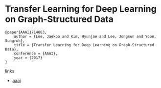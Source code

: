 # Transfer Learning for Deep Learning on Graph-Structured Data
```
@paper{AAAI1714803,
	author = {Lee, Jaekoo and Kim, Hyunjae and Lee, Jongsun and Yoon, Sungroh},
	title = {Transfer Learning for Deep Learning on Graph-Structured Data},
	conference = {AAAI},
	year = {2017}
}
```
links
- [aaai](https://aaai.org/ocs/index.php/AAAI/AAAI17/paper/view/14803)
